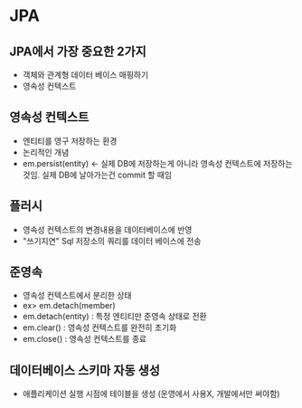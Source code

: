 # JPA
## JPA에서 가장 중요한 2가지
- 객체와 관계형 데이터 베이스 매핑하기
- 영속성 컨텍스트

## 영속성 컨텍스트
- 엔티티를 영구 저장하는 환경
- 논리적인 개념
- em.persist(entity) <- 실제 DB에 저장하는게 아니라 영속성 컨텍스트에 저장하는 것임.
실제 DB에 날아가는건  commit 할 때임

## 플러시
- 영속성 컨텍스트의 변경내용을 데이터베이스에 반영
- "쓰기지연" Sql 저장소의 쿼리를 데이터 베이스에 전송

## 준영속
- 영속성 컨텍스트에서 분리한 상태   
- ex> em.detach(member)
- em.detach(entity)  : 특정 엔티티만 준영속 상태로 전환
- em.clear() : 영속성 컨텍스트를 완전히 초기화
- em.close() : 영속성 컨텍스트를 종료

## 데이터베이스 스키마 자동 생성
- 애플리케이션 실행 시점에 테이블을 생성 (운영에서 사용X, 개발에서만 써야함)


##
